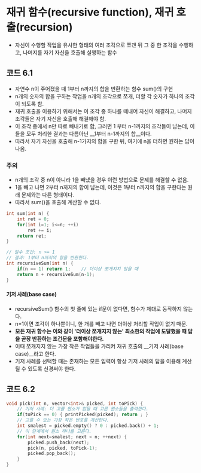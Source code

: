 # 재귀 함수(recursive function), 재귀 호출(recursion)
* 자신이 수행할 작업을 유사한 형태의 여러 조각으로 쪼갠 뒤 그 중 한 조각을 수행하고, 나머지를 자기 자신을 호출해 실행하는 함수

## 코드 6.1
* 자연수 n이 주어졌을 때 1부터 n까지의 합을 반환하는 함수 sum()의 구현
* n개의 숫자의 합을 구하는 작업을 n개의 조각으로 쪼개, 더할 각 숫자가 하나의 조각이 되도록 함.
* 재귀 호출을 이용하기 위해서는 이 조각 중 하나를 떼내어 자신이 해결하고, 나머지 조각들은 자기 자신을 호출해 해결해야 함.
* 이 조각 중에서 n만 따로 빼내기로 함, 그러면 1 부터 n-1까지의 조각들이 남는데, 이들을 모두 처리한 결과는 다름아닌 __1부터 n-1까지의 합__이다.
* 따라서 자기 자신을 호출해 n-1가지의 합을 구한 뒤, 여기에 n을 더하면 원하는 답이 나옴.
### 주의
* n개의 조각 중 n이 아니라 1을 빼냈을 경우 이런 방법으로 문제를 해결할 수 없음.
* 1을 빼고 나면 2부터 n까지의 합이 남는데, 이것은 1부터 n까지의 합을 구한다는 원래 문제와는 다른 형태이다.
* 따라서 sum()을 호출해 계산할 수 없다.

``` C++
int sum(int n) {
    int ret = 0;
    for(int i=1; i<=n; ++i) 
        ret += i;
    return ret;
}

// 필수 조건: n >= 1
// 결과: 1부터 n까지의 합을 반환한다.
int recursiveSum(int n) {
    if(n == 1) return 1;    // 더이상 쪼개지지 않을 때
    return n + recursiveSum(n-1);
}
```
#### 기저 사례(base case)
* recursiveSum() 함수의 첫 줄에 있는 if문이 없다면, 함수가 제대로 동작하지 않는다.
* n=1이면 조각이 하나뿐이니, 한 개를 빼고 나면 더이상 처리할 작업이 없기 때문.
* __모든 재귀 함수는 이와 같이 '더이상 쪼개지지 않는' 최소한의 작업에 도달했을 때 답을 곧장 반환하는 조건문을 포함해야한다.__
* 이때 쪼개지지 않는 가장 작은 작업들을 가리켜 재귀 호출의 __기저 사례(base case)__라고 한다.
* 기저 사례를 선택할 때는 존재하는 모든 입력이 항상 기저 사례의 답을 이용해 계산될 수 있도록 신경써야 한다.


## 코드 6.2

``` C++
void pick(int n, vector<int>& picked, int toPick) {
    // 기저 사례: 더 고를 원소가 없을 때 고른 원소들을 출력한다.
    if(toPick == 0) { printPicked(picked); return ; }
    // 고를 수 있는 가장 작은 번호를 계산한다.
    int smalest = picked.empty() ? 0 : picked.back() + 1;
    // 이 단계에서 원소 하나를 고른다.
    for(int next=smalest; next < n; ++next) {
        picked.push_back(next);
        pick(n, picked, toPick-1);
        picked.pop_back();
    }
}
```

